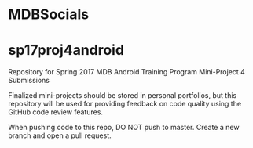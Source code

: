 
# MDBSocials
# sp17proj4android

Repository for Spring 2017 MDB Android Training Program Mini-Project 4 Submissions


Finalized mini-projects should be stored in personal portfolios, but this repository will be used for providing feedback on code quality using the GitHub code review features.

When pushing code to this repo, DO NOT push to master. Create a new branch and open a pull request.
